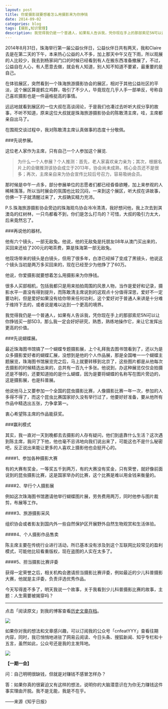 ```yaml
---
layout: post
title: 你爱摄影就要想着怎么用摄影来为你挣钱
date: 2014-09-02
categories: blog
tags: [摄影,知识管理]
description: 我觉得我仍是一个普通人，如果有人告诉我，凭你现在手上的那部索尼5N可以让你挣钱买一部5D3，那么我一定会好好研究，熟悉，熟练地操作它，来让它发挥出更高的价值。
---
```



2014年8月31日，珠海举行第一届公益伙伴日，公益伙伴日共有两天，我和Claire去是在第二天的下午，本来热心公益的人不多，加上那天中午又在下雨，所以观展的人比较少，我去到杨家祠门口的时候已经看到有人在搬东西准备撤展了，不过，公益自在人心，有人愿意去做，就会有人知道，别人知不知道不要紧，最重要的是自己。

在体验展区，突然看到一个珠海旅游摄影协会的展区，相对于其他公益社区的平淡，这个展区算是鹤立鸡群，吸引了不少人，毕竟现在几乎人手一部单反，号称自己喜欢摄影也是一件逼格挺高的事情。

远远地就看到展区的一位大叔在高谈阔论，于是我们也凑过去听听大叔分享的故事，不听不知道，原来这位大叔就是珠海旅游摄影协会的陈敢清主席，哇，主席都亲自出马了。

在围观交谈过程中，我对陈敢清主席认真做事的态度十分敬佩。

###先说参展。

这位老人家作为主席，只有自己一个人参加这个展览.

>为什么一个人参展？个人推测：首先，老人家喜欢亲力亲为；其次，根据名片上的会徽推测该协会成立于2013年，协会尚未成熟，核心会员还不是很多；再次，主席亲自来为协会宣传比较后号召力，容易吸纳会员。

那时候是中午一点多，部分参展单位的志愿者们都已经昏昏欲睡，加上来参观的人稀稀落落，所以当时展会的氛围也比较沉闷，一来到这个展区，听大叔在讲故事，仿佛一下子就清醒过来了，大叔确实精力充沛。

P.S.珠海旅游摄影协会旁边的珠海观鸟协会冷冷清清，我好想问他，我上次去到淇澳岛的红树林，一只鸟都看不到，你们是怎么打鸟的？可惜，大叔的吸引力太大，后来竟然忘了。

###再说他的器材。

他有六个镜头，一部无敌兔。他说，他的无敌兔是托朋友08年从澳门买出来的，买回来还给了200元的喝茶费，算是珠海第一部无敌兔。

他现场带来的镜头是白镜头，但用了很多年，白漆已经掉了变成了黑镜头，他说这个镜头当初是两万多买回来的，现在已经至少为他挣了了60万。

他说，你爱摄影就要想着怎么用摄影来为你挣钱。

很多人买部相机，包括我都只是用来拍拍周围的风景人物，当作是爱好和记录，摄影水平一直没有得到提升，而陈敢清主席说到的这观点十分值得深思，爱好不一定要功利，但是爱好如果没有给你带来任何功利，这个爱好对于普通人来讲是十分难于维持下去的，或者说是难以达到一个更高的境界。

我觉得我仍是一个普通人，如果有人告诉我，凭你现在手上的那部索尼5N可以让你挣钱买一部5D3，那么我一定会好好研究，熟悉，熟练地操作它，来让它发挥出更高的价值。

###先说蝴蝶展。

最近珠海图书馆搞了一个蝴蝶专题摄影展，上个礼拜我去图书馆看到了，还以为是众多摄影爱好者的蝴蝶汇展，没想到是他的个人作品展，那是全国唯一一个蝴蝶主题展览，珠海图书馆展览完之后，马上就要转移到北京了，这些图片都是从他每次去摄影的时候精选出来的，总共有一百九十多张。他说到，办这种展览仅仅会拍摄还是不够的，还要知道拍的是什么蝴蝶，因为是要将蝴蝶的名称写在图片旁边的，这是摄影展，也是科普展。

他说他马上又要参加一个全国的昆虫摄影比赛，人像摄影比赛一年一次，参加的人多得不得了，而这个昆虫比赛国家好久没有举行过了，他要好好准备，要从他所有作品中精选出五张，力争拿第一。

衷心希望陈主席的作品能获奖。

###赢利模式

其实，我一直对一天到晚都去去摄影的人存有疑问，他们到底靠什么生活？这次遇到陈主席，我问了下他，他也毫不忌讳地向我们说出来了，可能这也不是什么秘密吧，反正说出来能让更多的人喜欢上摄影他也会挺开心的。

####1、参加各种摄影大赛

有的大赛有奖金，一等奖五千到两万，有的大赛没有奖金，只有荣誉，就好像前面说到的昆虫摄影比赛，这是国家举办的比赛，这个比赛是难以用金钱来衡量的。

####2、举行个人摄影展

例如这次珠海图书馆邀请他举行蝴蝶图片展，劳务费用两万，同时他参与图片裁剪，布展等工作。

####3、旅游摄影采风

组织协会或者影友到国内外一些自然保护区开展野外自然生物观赏和生活体验。

####4、个人摄影作品售卖

陈主席主要在传统行业进行活动，所已基本没有涉及到这个互联网比较常见的盈利模式，可能他比较看重版权，现在盗图的人实在太多了。

####5、担当摄影比赛评委

获得一定荣誉之后，相关机构会邀请担当摄影比赛评委，例如最近的少儿科普摄影大赛，他就是主评委，负责评选优秀作品。

今天写得差不多了，明天我说一个故事，关于我看到少儿科普摄影比赛的故事，主题：人生需要被揭穿吗？



----

点击「阅读原文」到我的博客查看[历史文章存档](http://xiaoyan.work)。

![](http://cnfeat.qiniudn.com/mHDSX.png)

如果你对我的想法和文章感兴趣，可以订阅我的公众号「cnfeatYYY」查看往期内容，同时，我已悄悄地进驻了网易云阅读、今日头条、搜狐新闻、知乎专栏和十五言，虽然如此，公众号还是我的主发阵地。

![](http://cnfeat.qiniudn.com/signitrue-2014-07-11.png)


**【一期一会】**

问：自己明明很缺钱，但就是对赚钱不感冒怎样办？

答：如果你真的很窘迫又有这样的想法，说明你的大脑潜意识在为你无力赚钱这件事实理由开脱。我不是无能，我是不在乎。


——来源《知乎日报》












